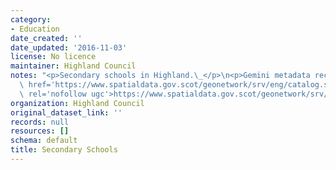 ```yaml
---
category:
- Education
date_created: ''
date_updated: '2016-11-03'
license: No licence
maintainer: Highland Council
notes: "<p>Secondary schools in Highland.\_</p>\n<p>Gemini metadata record is at <a\
  \ href='https://www.spatialdata.gov.scot/geonetwork/srv/eng/catalog.search#/metadata/%7B0554bf19-e65a-4aa7-ac57-7d54c5f48432%7D'\
  \ rel='nofollow ugc'>https://www.spatialdata.gov.scot/geonetwork/srv/eng/catalog.search#/metadata/%7B0554bf19-e65a-4aa7-ac57-7d54c5f48432%7D</a>.</p>"
organization: Highland Council
original_dataset_link: ''
records: null
resources: []
schema: default
title: Secondary Schools
---
```

